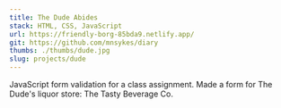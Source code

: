 ```yaml
---
title: The Dude Abides
stack: HTML, CSS, JavaScript
url: https://friendly-borg-85bda9.netlify.app/
git: https://github.com/mnsykes/diary
thumbs: ./thumbs/dude.jpg
slug: projects/dude
---
```


JavaScript form validation for a class assignment. Made a form for The Dude's liquor store: The Tasty Beverage Co.
